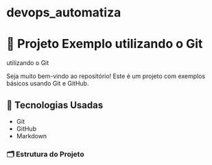 # devops_automatiza

# 🚀 Projeto Exemplo utilizando o Git 

 utilizando o Git 

Seja muito bem-vindo ao repositório! Este é um projeto com exemplos básicos usando Git e GitHub. 

## 🔧 Tecnologias Usadas 
- Git 
- GitHub
- Markdown

### 🗂️ Estrutura do Projeto 


